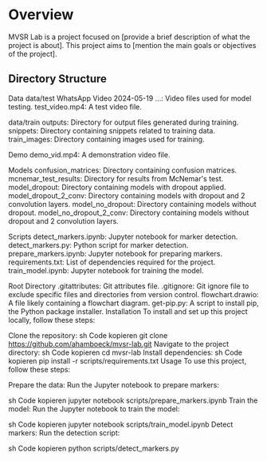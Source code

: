 # Overview
MVSR Lab is a project focused on [provide a brief description of what the project is about]. This project aims to [mention the main goals or objectives of the project].

## Directory Structure
Data
data/test
WhatsApp Video 2024-05-19 ...: Video files used for model testing.
test_video.mp4: A test video file.


data/train
outputs: Directory for output files generated during training.
snippets: Directory containing snippets related to training data.
train_images: Directory containing images used for training.

Demo
demo_vid.mp4: A demonstration video file.


Models
confusion_matrices: Directory containing confusion matrices.
mcnemar_test_results: Directory for results from McNemar's test.
model_dropout: Directory containing models with dropout applied.
model_dropout_2_conv: Directory containing models with dropout and 2 convolution layers.
model_no_dropout: Directory containing models without dropout.
model_no_dropout_2_conv: Directory containing models without dropout and 2 convolution layers.


Scripts
detect_markers.ipynb: Jupyter notebook for marker detection.
detect_markers.py: Python script for marker detection.
prepare_markers.ipynb: Jupyter notebook for preparing markers.
requirements.txt: List of dependencies required for the project.
train_model.ipynb: Jupyter notebook for training the model.


Root Directory
.gitattributes: Git attributes file.
.gitignore: Git ignore file to exclude specific files and directories from version control.
flowchart.drawio: A file likely containing a flowchart diagram.
get-pip.py: A script to install pip, the Python package installer.
Installation
To install and set up this project locally, follow these steps:

Clone the repository:
sh
Code kopieren
git clone https://github.com/ahamboeck/mvsr-lab.git
Navigate to the project directory:
sh
Code kopieren
cd mvsr-lab
Install dependencies:
sh
Code kopieren
pip install -r scripts/requirements.txt
Usage
To use this project, follow these steps:

Prepare the data:
Run the Jupyter notebook to prepare markers:

sh
Code kopieren
jupyter notebook scripts/prepare_markers.ipynb
Train the model:
Run the Jupyter notebook to train the model:

sh
Code kopieren
jupyter notebook scripts/train_model.ipynb
Detect markers:
Run the detection script:

sh
Code kopieren
python scripts/detect_markers.py
